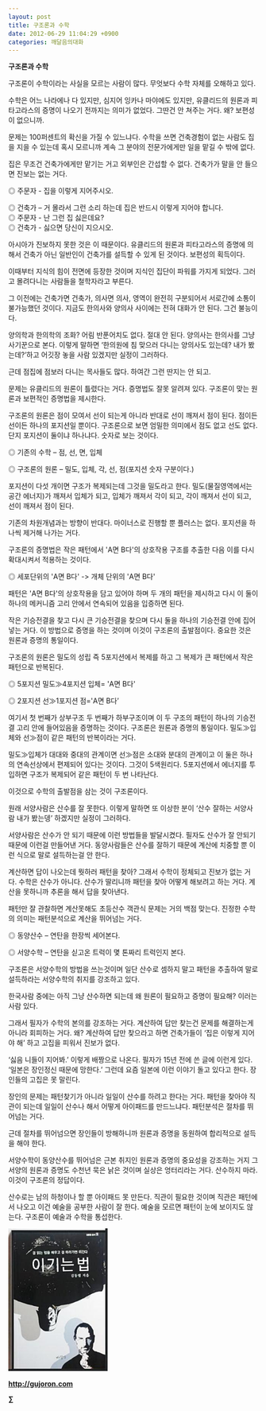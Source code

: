 ```yaml
---
layout: post
title: 구조론과 수학
date: 2012-06-29 11:04:29 +0900
categories: 깨달음의대화
---
```

**구조론과 수학** 

구조론이 수학이라는 사실을 모르는 사람이 많다. 무엇보다 수학 자체를 오해하고 있다. 

수학은 어느 나라에나 다 있지만, 심지어 잉카나 마야에도 있지만, 유클리드의 원론과 피타고라스의 증명이 나오기 전까지는 의미가 없었다. 그딴건 안 쳐주는 거다. 왜? 보편성이 없으니까. 

문제는 100퍼센트의 확신을 가질 수 있느냐다. 수학을 쓰면 건축경험이 없는 사람도 집을 지을 수 있는데 혹시 모르니까 계속 그 분야의 전문가에게만 일을 맡길 수 밖에 없다. 

집은 무조건 건축가에게만 맡기는 거고 외부인은 간섭할 수 없다. 건축가가 말을 안 들으면 진보는 없는 거다. 

◎ 주문자 - 집을 이렇게 지어주시오.

  
◎ 건축가 – 거 몰라서 그런 소리 하는데 집은 반드시 이렇게 지어야 합니다.   
◎ 주문자 - 난 그런 집 싫은데요?  
◎ 건축가 - 싫으면 당신이 지으시오. 

아시아가 진보하지 못한 것은 이 때문이다. 유클리드의 원론과 피타고라스의 증명에 의해서 건축가 아닌 일반인이 건축가를 설득할 수 있게 된 것이다. 보편성의 획득이다. 

이때부터 지식의 힘이 전면에 등장한 것이며 지식인 집단이 파워를 가지게 되었다. 그러고 몰려다니는 사람들을 철학자라고 부른다. 

그 이전에는 건축가면 건축가, 의사면 의사, 영역이 완전히 구분되어서 서로간에 소통이 불가능했던 것이다. 지금도 한의사와 양의사 사이에는 전혀 대화가 안 된다. 그건 불능이다. 

양의학과 한의학의 조화? 어림 반푼어치도 없다. 절대 안 된다. 양의사는 한의사를 그냥 사기꾼으로 본다. 이렇게 말하면 ‘한의원에 침 맞으러 다니는 양의사도 있는데? 내가 봤는데?’하고 어깃장 놓을 사람 있겠지만 실정이 그러하다. 

근데 점집에 점보러 다니는 목사들도 많다. 하여간 그런 딴지는 안 되고. 

문제는 유클리드의 원론이 틀렸다는 거다. 증명법도 잘못 알려져 있다. 구조론이 맞는 원론과 보편적인 증명법을 제시한다. 

구조론의 원론은 점이 모여서 선이 되는게 아니라 반대로 선이 깨져서 점이 된다. 점이든 선이든 하나의 포지션일 뿐이다. 구조론으로 보면 엄밀한 의미에서 점도 없고 선도 없다. 단지 포지션이 둘이냐 하나냐다. 숫자로 보는 것이다. 

◎ 기존의 수학 – 점, 선, 면, 입체

  
◎ 구조론의 원론 – 밀도, 입체, 각, 선, 점(포지션 숫자 구분이다.) 

포지션이 다섯 개이면 구조가 복제되는데 그것을 밀도라고 한다. 밀도(물질영역에서는 공간 에너지)가 깨져서 입체가 되고, 입체가 깨져서 각이 되고, 각이 깨져서 선이 되고, 선이 깨져서 점이 된다. 

기존의 차원개념과는 방향이 반대다. 마이너스로 진행할 뿐 플러스는 없다. 포지션을 하나씩 제거해 나가는 거다. 

구조론의 증명법은 작은 패턴에서 'A면 B다'의 상호작용 구조를 추출한 다음 이를 다시 확대시켜서 적용하는 것이다. 

◎ 세포단위의 'A면 B다' -> 개체 단위의 'A면 B다' 

패턴은 'A면 B다'의 상호작용을 담고 있어야 하며 두 개의 패턴을 제시하고 다시 이 둘이 하나의 메커니즘 고리 안에서 연속되어 있음을 입증하면 된다. 

작은 기승전결을 찾고 다시 큰 기승전결을 찾으며 다시 둘을 하나의 기승전결 안에 집어넣는 거다. 이 방법으로 증명을 하는 것이며 이것이 구조론의 출발점이다. 중요한 것은 원론과 증명의 통일이다. 

구조론의 원론은 밀도의 성립 즉 5포지션에서 복제를 하고 그 복제가 큰 패턴에서 작은 패턴으로 반복된다. 

◎ 5포지션 밀도≫4포지션 입체= 'A면 B다'

  
◎ 2포지션 선≫1포지션 점='A면 B다’ 

여기서 첫 번째가 상부구조 두 번째가 하부구조이며 이 두 구조의 패턴이 하나의 기승전결 고리 안에 들어있음을 증명하는 것이다. 구조론은 원론과 증명의 통일이다. 밀도≫입체와 선≫점이 같은 패턴의 반복이라는 거다. 

밀도≫입체가 대대와 중대의 관계이면 선≫점은 소대와 분대의 관계이고 이 둘은 하나의 연속선상에서 편제되어 있다는 것이다. 그것이 5색원리다. 5포지션에서 에너지를 투입하면 구조가 복제되어 같은 패턴이 두 번 나타난다. 

이것으로 수학의 출발점을 삼는 것이 구조론이다. 

원래 서양사람은 산수를 잘 못한다. 이렇게 말하면 또 이상한 분이 ‘산수 잘하는 서양사람 내가 봤는뎅’ 하겠지만 실정이 그러하다. 

서양사람은 산수가 안 되기 때문에 이런 방법들을 발달시켰다. 필자도 산수가 잘 안되기 때문에 이런걸 만들어낸 거다. 동양사람들은 산수를 잘하기 때문에 계산에 치중할 뿐 이런 식으로 말로 설득하는걸 안 한다. 

계산하면 답이 나오는데 뭣하러 패턴을 찾아? 그래서 수학이 정체되고 진보가 없는 거다. 수학은 산수가 아니다. 산수가 딸리니까 패턴을 찾아 어떻게 해보려고 하는 거다. 계산을 못하니까 추론을 해서 답을 찾아낸다. 

패턴만 잘 관찰하면 계산못해도 초등산수 객관식 문제는 거의 백점 맞는다. 진정한 수학의 의미는 패턴분석으로 계산을 뛰어넘는 거다. 

◎ 동양산수 – 연탄을 한장씩 세어본다.

  
◎ 서양수학 – 연탄을 싣고온 트럭이 몇 톤짜리 트럭인지 본다. 

구조론은 서양수학의 방법을 쓰는것이며 일단 산수로 셈하지 말고 패턴을 추출하여 말로 설득하라는 서양수학의 취지를 강조하고 있다. 

한국사람 중에는 아직 그냥 산수하면 되는데 왜 원론이 필요하고 증명이 필요해? 이러는 사람 있다. 

그래서 필자가 수학의 본의를 강조하는 거다. 계산하여 답만 찾는건 문제를 해결하는게 아니라 회피하는 거다. 왜? 계산하여 답만 찾으라고 하면 건축가들이 ‘집은 이렇게 지어야 해’ 하고 고집을 피워서 진보가 없다. 

‘싫음 니들이 지어봐.’ 이렇게 배짱으로 나온다. 필자가 15년 전에 쓴 글에 이런게 있다. ‘일본은 장인정신 때문에 망한다.’ 그런데 요즘 일본에 이런 이야기 돌고 있다고 한다. 장인들의 고집은 못 말린다. 

장인의 문제는 패턴찾기가 아니라 일일이 산수를 하려고 한다는 거다. 패턴을 찾아야 직관이 되는데 일일이 산수나 해서 어떻게 아이패드를 만드느냐다. 패턴분석은 절차를 뛰어넘는 거다. 

근데 절차를 뛰어넘으면 장인들이 방해하니까 원론과 증명을 동원하여 합리적으로 설득을 해야 한다. 

서양수학이 동양산수를 뛰어넘은 근본 취지인 원론과 증명의 중요성을 강조하는 거지 그 서양의 원론과 증명도 수천년 묵은 낡은 것이며 실상은 엉터리라는 거다. 산수하지 마라. 이것이 구조론의 정답이다. 

산수로는 남의 하청이나 할 뿐 아이패드 못 만든다. 직관이 필요한 것이며 직관은 패턴에서 나오고 이건 예술을 공부한 사람이 잘 한다. 예술을 모르면 패턴이 눈에 보이지도 않는다. 구조론이 예술과 수학을 통섭한다. 











<a href="?mid=WaytoWin" target="_self"><img alt="0.JPG" src="files/attach/images/199/290/248/123456.JPG" width="200" height="287" /> </a>







**http://gujoron.com**  


**∑**